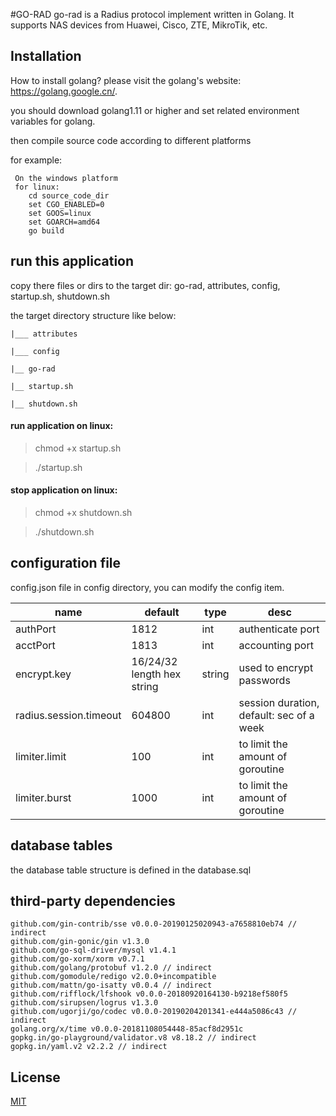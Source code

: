 #GO-RAD
go-rad is a Radius protocol implement written in Golang. It supports NAS devices from Huawei, Cisco, ZTE, MikroTik, etc.

## Installation

How to install golang?  please visit the golang's website: https://golang.google.cn/.

you should download golang1.11 or higher and set related environment variables for golang.

then compile source code according to different platforms

for example:
``` 
 On the windows platform
 for linux: 
    cd source_code_dir
    set CGO_ENABLED=0
    set GOOS=linux
    set GOARCH=amd64 
    go build
```

## run this application

copy there files or dirs to the target dir: go-rad, attributes, config, startup.sh, shutdown.sh

the target directory structure like below:

    |___ attributes
  
    |___ config
  
    |__ go-rad
    
    |__ startup.sh
    
    |__ shutdown.sh

#### run application on linux: 

> chmod +x startup.sh

> ./startup.sh

#### stop application on linux:

> chmod +x shutdown.sh

> ./shutdown.sh

## configuration file
config.json file in config directory, you can modify the config item.

| name | default | type | desc |
| ------| ------ | ------ | ----- |
| authPort | 1812 | int |  authenticate port  |
| acctPort | 1813 | int |  accounting port  |
| encrypt.key | 16/24/32 length hex string | string |  used to encrypt passwords  |
| radius.session.timeout | 604800 | int | session duration, default: sec of a week  |
| limiter.limit | 100 | int | to limit the amount of goroutine |
| limiter.burst | 1000 | int | to limit the amount of goroutine  |

## database tables
the database table structure is defined in the database.sql


## third-party dependencies
``` 
github.com/gin-contrib/sse v0.0.0-20190125020943-a7658810eb74 // indirect
github.com/gin-gonic/gin v1.3.0
github.com/go-sql-driver/mysql v1.4.1
github.com/go-xorm/xorm v0.7.1
github.com/golang/protobuf v1.2.0 // indirect
github.com/gomodule/redigo v2.0.0+incompatible
github.com/mattn/go-isatty v0.0.4 // indirect
github.com/rifflock/lfshook v0.0.0-20180920164130-b9218ef580f5
github.com/sirupsen/logrus v1.3.0
github.com/ugorji/go/codec v0.0.0-20190204201341-e444a5086c43 // indirect
golang.org/x/time v0.0.0-20181108054448-85acf8d2951c
gopkg.in/go-playground/validator.v8 v8.18.2 // indirect
gopkg.in/yaml.v2 v2.2.2 // indirect
```

## License
[MIT](https://mit-license.org/)